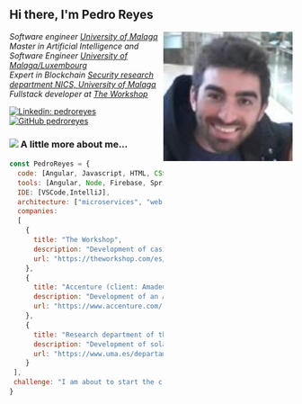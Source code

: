 <h2> Hi there, I'm Pedro Reyes </h2>

<img align='right' src="./Assets/profile.png" width="230">

<p><em>Software engineer <a href="https://www.uma.es/grado-en-ingenieria-del-software">University of Malaga</a>
</br>Master in Artificial Intelligence and Software Engineer <a href="https://www.uma.es/master-en-ingenieria-del-software-e-inteligencia-artificial/">University of Malaga/Luxembourg</a>
</br>Expert in Blockchain <a href="https://www.nics.uma.es/Blockchain/#">Security research department NICS, University of Malaga</a>
</br>Fullstack developer at <a href="https://theworkshop.com/es/">The Workshop</a>
</em></p>


[![Linkedin: pedroreyes](https://img.shields.io/badge/-pedroreyes-blue?style=flat-square&logo=Linkedin&logoColor=white&link=https://www.linkedin.com/in/pedro-jesus-reyes-santiago-54a199a6/)](https://www.linkedin.com/in/pedro-jesus-reyes-santiago-54a199a6/)
[![GitHub pedroreyes](https://img.shields.io/github/followers/pedroreyes?label=follow&style=social)](https://github.com/PedroReyes)


### <img src="https://media.giphy.com/media/VgCDAzcKvsR6OM0uWg/giphy.gif" width="50"> A little more about me...  

```javascript
const PedroReyes = {
  code: [Angular, Javascript, HTML, CSS, R, SQL, no-sql, Solidity, Java, C#],
  tools: [Angular, Node, Firebase, Springboot],
  IDE: [VSCode,IntelliJ],
  architecture: ["microservices", "web development", "design system pattern"],
  companies: 
  [
    {
      title: "The Workshop",
      description: "Development of casino and bet games!",
      url: "https://theworkshop.com/es/"
    },
    {
      title: "Accenture (client: Amadeus)",
      description: "Development of an API for flight booking!",
      url: "https://www.accenture.com/"
    },
    {
      title: "Research department of the University of Malaga",
      description: "Development of solar storm forecaster!",
      url: "https://www.uma.es/departamentos/info/4608/departamento-lenguajes-y-ciencias-de-la-computacion/"
    }
 ],
 challenge: "I am about to start the creation of my own ethereum token, ICO and exchange selling"
}
```


